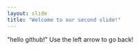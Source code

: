 ```yaml
---
layout: slide
title: "Welcome to our second slide!"
---
```

"hello github!"
Use the left arrow to go back!
